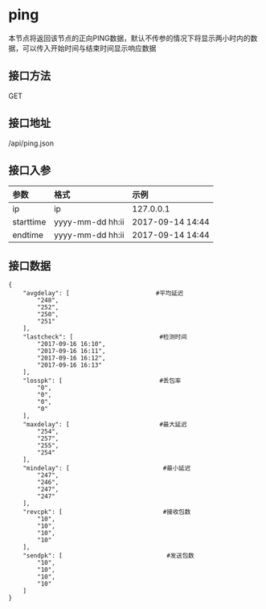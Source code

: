 # ping

本节点将返回该节点的正向PING数据，默认不传参的情况下将显示两小时内的数据，可以传入开始时间与结束时间显示响应数据

## 接口方法

GET

## 接口地址

/api/ping.json

## 接口入参

| **参数** | **格式** | **示例** |
| :--- | :--- | :--- |
| ip | ip | 127.0.0.1 |
| starttime | yyyy-mm-dd hh:ii | 2017-09-14 14:44 |
| endtime | yyyy-mm-dd hh:ii | 2017-09-14 14:44 |

## 接口数据

```text
{
    "avgdelay": [                        #平均延迟
        "248",
        "252",
        "250",
        "251"
    ],
    "lastcheck": [                        #检测时间
        "2017-09-16 16:10",
        "2017-09-16 16:11",
        "2017-09-16 16:12",
        "2017-09-16 16:13"
    ],
    "losspk": [                           #丢包率
        "0",
        "0",
        "0",
        "0"
    ],
    "maxdelay": [                         #最大延迟
        "254",
        "257",
        "255",
        "254"
    ],
    "mindelay": [                          #最小延迟
        "247",
        "246",
        "247",
        "247"
    ],
    "revcpk": [                            #接收包数
        "10",
        "10",
        "10",
        "10"
    ],
    "sendpk": [                             #发送包数
        "10",
        "10",
        "10",
        "10"
    ]
}
```


